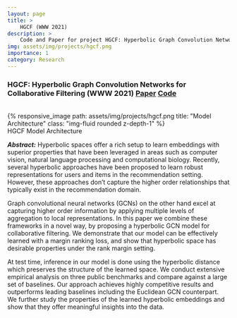 ```yaml
---
layout: page
title: >
    HGCF (WWW 2021)
description: >
    Code and Paper for project HGCF: Hyperbolic Graph Convolution Networks for Collaborative Filtering (WWW 2021)
img: assets/img/projects/hgcf.png
importance: 1
category: Research
---
```


### HGCF: Hyperbolic Graph Convolution Networks for Collaborative Filtering (**WWW 2021**) [Paper](/assets/pdf/www2021_hgcf.pdf) [Code](https://github.com/layer6ai-labs/HGCF)

<br />

<div class="row">
    <div class="col-sm mt-3 mt-md-0">
        {% responsive_image path: assets/img/projects/hgcf.png title: "Model Architecture" class: "img-fluid rounded z-depth-1" %}
    </div>
</div>
<div class="caption">
    HGCF Model Architecture
</div>

***Abstract:*** Hyperbolic spaces offer a rich setup to learn embeddings with superior properties that have been leveraged in areas such as computer vision, natural language processing and computational biology. Recently, several hyperbolic approaches have been proposed to learn robust representations for users and items in the recommendation setting. However, these approaches don’t capture the higher order relationships that typically exist in the recommendation domain.

Graph convolutional neural networks (GCNs) on the other hand excel at capturing higher order information by applying multiple levels of aggregation to local representations. In this paper we combine these frameworks in a novel way, by proposing a hyperbolic GCN model for collaborative filtering. We demonstrate that our
model can be effectively learned with a margin ranking loss, and show that hyperbolic space has desirable properties under the rank margin setting. 

At test time, inference in our model is done using the hyperbolic distance which preserves the structure of the learned space. We conduct extensive empirical analysis on three public benchmarks and compare against a large set of baselines. Our approach achieves highly competitive results and outperforms leading baselines including the Euclidean GCN counterpart. We further study the properties of the learned hyperbolic embeddings and show that they offer meaningful insights into the data.